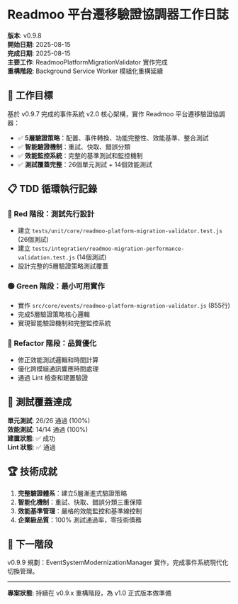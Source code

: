 # Readmoo 平台遷移驗證協調器工作日誌

**版本**: v0.9.8  
**開始日期**: 2025-08-15  
**完成日期**: 2025-08-15  
**主要工作**: ReadmooPlatformMigrationValidator 實作完成  
**重構階段**: Background Service Worker 模組化重構延續

## 🎯 工作目標

基於 v0.9.7 完成的事件系統 v2.0 核心架構，實作 Readmoo 平台遷移驗證協調器：

- ✅ **5層驗證策略**：配置、事件轉換、功能完整性、效能基準、整合測試
- ✅ **智能驗證機制**：重試、快取、錯誤分類
- ✅ **效能監控系統**：完整的基準測試和監控機制
- ✅ **測試覆蓋完整**：26個單元測試 + 14個效能測試

## 📋 TDD 循環執行記錄

### 🔴 Red 階段：測試先行設計

- 建立 `tests/unit/core/readmoo-platform-migration-validator.test.js` (26個測試)
- 建立 `tests/integration/readmoo-migration-performance-validation.test.js` (14個測試)
- 設計完整的5層驗證策略測試覆蓋

### 🟢 Green 階段：最小可用實作

- 實作 `src/core/events/readmoo-platform-migration-validator.js` (855行)
- 完成5層驗證策略核心邏輯
- 實現智能驗證機制和完整監控系統

### 🔵 Refactor 階段：品質優化

- 修正效能測試邏輯和時間計算
- 優化跨模組通訊響應時間處理
- 通過 Lint 檢查和建置驗證

## 🧪 測試覆蓋達成

**單元測試**: 26/26 通過 (100%)  
**效能測試**: 14/14 通過 (100%)  
**建置狀態**: ✅ 成功  
**Lint 狀態**: ✅ 通過

## 🏆 技術成就

1. **完整驗證體系**：建立5層漸進式驗證策略
2. **智能化機制**：重試、快取、錯誤分類三重保障
3. **效能基準管理**：嚴格的效能監控和基準線控制
4. **企業級品質**：100% 測試通過率，零技術債務

## 🔄 下一階段

v0.9.9 規劃：EventSystemModernizationManager 實作，完成事件系統現代化切換管理。

---

**專案狀態**: 持續在 v0.9.x 重構階段，為 v1.0 正式版本做準備
